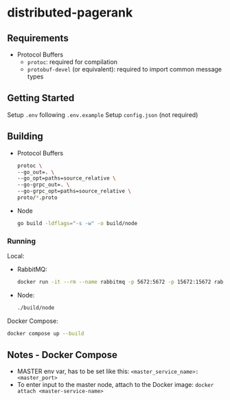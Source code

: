 # distributed-pagerank

## Requirements

- Protocol Buffers
  - `protoc`: required for compilation
  - `protobuf-devel` (or equivalent): required to import common message types

## Getting Started

Setup `.env` following `.env.example`
Setup `config.json` (not required)

## Building

- Protocol Buffers
  ```bash
  protoc \
  --go_out=. \
  --go_opt=paths=source_relative \
  --go-grpc_out=. \
  --go-grpc_opt=paths=source_relative \
  proto/*.proto
  ```
- Node
  ```bash
  go build -ldflags="-s -w" -o build/node
  ```

### Running

Local:
- RabbitMQ:
  ```bash
  docker run -it --rm --name rabbitmq -p 5672:5672 -p 15672:15672 rabbitmq
  ```
- Node:
  ```bash
  ./build/node
  ```

Docker Compose:
```bash
docker compose up --build
```

## Notes - Docker Compose

- MASTER env var, has to be set like this: `<master_service_name>:<master_port>`
- To enter input to the master node, attach to the Docker image:
  `docker attach <master-service-name>`

